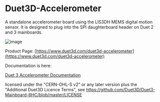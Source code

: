 # Duet3D-Accelerometer
A standalone accelerometer board using the LIS3DH MEMS digital motion sensor. It is designed to plug into the SPI daughterboard header on Duet 2 and 3 mainboards.

![image](https://github.com/Duet3D/Duet3D-Accelerometer/assets/1642947/95f13718-b4b9-48df-ab17-6a26d0deea09)

Product Page:
[https://www.duet3d.com/duet3d-accelerometer](https://www.duet3d.com/duet3d-accelerometer)

Documentation is here:

[Duet 3 Accelerometer Documentation](https://docs.duet3d.com/en/Duet3D_hardware/Accessories/Duet3D_Accelerometer)


licensed under the "CERN-OHL-S v2" or any later version plus the "Additional Duet3D Licence Terms",
see https://github.com/Duet3D/Duet3-Mainboard-6HC/blob/master/LICENSE

